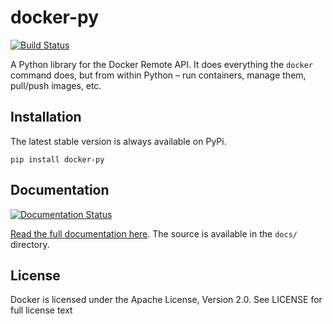 docker-py
=========

[![Build Status](https://travis-ci.org/docker/docker-py.png)](https://travis-ci.org/docker/docker-py)

A Python library for the Docker Remote API. It does everything the `docker` command does, but from within Python – run containers, manage them, pull/push images, etc.

Installation
------------

The latest stable version is always available on PyPi.

    pip install docker-py

Documentation
------------

[![Documentation Status](https://readthedocs.org/projects/docker-py/badge/?version=latest)](https://readthedocs.org/projects/docker-py/?badge=latest)

[Read the full documentation here](https://docker-py.readthedocs.io/en/latest/).
The source is available in the `docs/` directory.


License
-------
Docker is licensed under the Apache License, Version 2.0. See LICENSE for full license text
